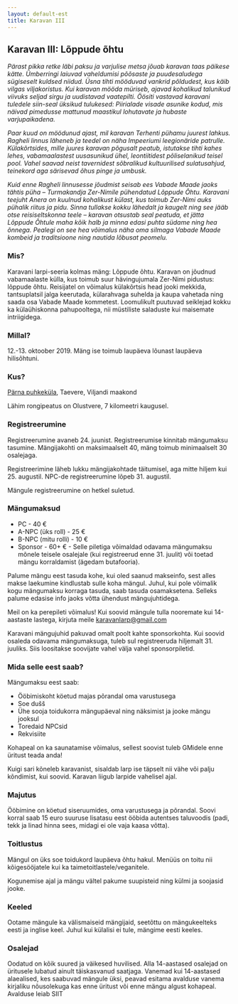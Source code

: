 ```yaml
---
layout: default-est
title: Karavan III
---
```

## Karavan III: Lõppude õhtu

_Pärast pikka retke läbi paksu ja varjulise metsa jõuab karavan taas päikese kätte. Ümberringi laiuvad vaheldumisi põõsaste ja puudesaludega sügiseselt kuldsed niidud. Üsna tihti mööduvad vankrid põldudest, kus käib vilgas viljakoristus. Kui karavan mööda müriseb, ajavad kohalikud talunikud viivuks seljad sirgu ja uudistavad vaatepilti. Öösiti vastavad karavani tuledele siin-seal üksikud tulukesed: Piirialade visade asunike kodud, mis näivad pimedusse mattunud maastikul lohutavate ja hubaste varjupaikadena._

_Paar kuud on möödunud ajast, mil karavan Terhenti pühamu juurest lahkus. Ragheli linnus läheneb ja teedel on näha Impeeriumi leegionäride patrulle. Külakõrtsides, mille juures karavan põgusalt peatub, istutakse tihti kahes lehes, vabamaalastest uusasunikud ühel, leontiitidest põliselanikud teisel pool. Vahel saavad neist tavernidest sõbralikud kultuurilised sulatusahjud, teinekord aga särisevad õhus pinge ja umbusk._

_Kuid enne Ragheli linnusesse jõudmist seisab ees Vabade Maade jaoks tähtis püha – Turmakandja Zer-Nimile pühendatud Lõppude Õhtu. Karavani teejuht Anera on kuulnud kohalikust külast, kus toimub Zer-Nimi auks pühalik riitus ja pidu. Sinna tullakse kokku lähedalt ja kaugelt ning see jääb otse reisiseltskonna teele – karavan otsustab seal peatuda, et jätta Lõppude Õhtule maha kõik halb ja minna edasi puhta südame ning hea õnnega. Pealegi on see hea võimalus näha oma silmaga Vabade Maade kombeid ja traditsioone ning nautida lõbusat peomelu._

### Mis?

Karavani larpi-seeria kolmas mäng: Lõppude õhtu. Karavan on jõudnud vabamaalaste külla, kus toimub suur hävingujumala Zer-Nimi pidustus: lõppude õhtu. Reisijatel on võimalus külakõrtsis head jooki mekkida, tantsuplatsil jalga keerutada, külarahvaga suhelda ja kaupa vahetada ning saada osa Vabade Maade kommetest. Loomulikult puutuvad seiklejad kokku ka külaühiskonna pahupooltega, nii müstiliste saladuste kui maisemate intriigidega.

### Millal?

12.-13. oktoober 2019. Mäng ise toimub laupäeva lõunast laupäeva hilisõhtuni.

### Kus?

[Pärna puhkeküla](https://goo.gl/maps/W3ykQL12H2w19aLM6), Taevere, Viljandi maakond

Lähim rongipeatus on Olustvere, 7 kilomeetri kaugusel.

### Registreerumine

Registreerumine avaneb 24. juunist. Registreerumise kinnitab mängumaksu tasumine. Mängijakohti on maksimaalselt 40, mäng toimub minimaalselt 30 osalejaga.

Registreerimine läheb lukku mängijakohtade täitumisel, aga mitte hiljem kui 25. augustil. NPC-de registreerumine lõpeb 31. augustil. 

Mängule registreerumine on hetkel suletud.

### Mängumaksud

* PC - 40 €
* A-NPC (üks roll) - 25 €
* B-NPC (mitu rolli) - 10 €
* Sponsor - 60+ € - Selle piletiga võimaldad odavama mängumaksu mõnele teisele osalejale (kui registreerud enne 31. juulit) või toetad mängu korraldamist (ägedam butafooria). 

Palume mängu eest tasuda kohe, kui oled saanud makseinfo, sest alles makse laekumine kindlustab sulle koha mängul. Juhul, kui pole võimalik kogu mängumaksu korraga tasuda, saab tasuda osamaksetena. Selleks palume edasise info jaoks võtta ühendust mängujuhtidega.

Meil on ka perepileti võimalus! Kui soovid mängule tulla nooremate kui 14-aastaste lastega, kirjuta meile karavanlarp@gmail.com

Karavani mängujuhid pakuvad omalt poolt kahte sponsorkohta. Kui soovid osaleda odavama mängumaksuga, tuleb sul registreeruda hiljemalt 31. juuliks. Siis loositakse soovijate vahel välja vahel sponsorpiletid.

### Mida selle eest saab?

Mängumaksu eest saab:

* Ööbimiskoht köetud majas põrandal oma varustusega
* Soe dušš
* Ühe sooja toidukorra mängupäeval ning näksimist ja jooke mängu jooksul
* Toredaid NPCsid
* Rekvisiite

Kohapeal on ka saunatamise võimalus, sellest soovist tuleb GMidele enne üritust teada anda! 

Kuigi sari kõneleb karavanist, sisaldab larp ise täpselt nii vähe või palju kõndimist, kui soovid. Karavan liigub larpide vahelisel ajal.

### Majutus
Ööbimine on köetud siseruumides, oma varustusega ja põrandal. Soovi korral saab 15 euro suuruse lisatasu eest ööbida autentses taluvoodis (padi, tekk ja linad hinna sees, midagi ei ole vaja kaasa võtta).

### Toitlustus

Mängul on üks soe toidukord laupäeva õhtu hakul. Menüüs on toitu nii kõigesööjatele kui ka taimetoitlastele/veganitele. 

Kogunemise ajal ja mängu vältel pakume suupisteid ning külmi ja soojasid jooke.

### Keeled

Ootame mängule ka välismaiseid mängijaid, seetõttu on mängukeelteks eesti ja inglise keel. Juhul kui külalisi ei tule, mängime eesti keeles.

### Osalejad

Oodatud on kõik suured ja väikesed huvilised. Alla 14-aastased osalejad on üritusele lubatud ainult täiskasvanud saatjaga. Vanemad kui 14-aastased alaealised, kes saabuvad mängule üksi, peavad esitama avalduse vanema kirjaliku nõusolekuga kas enne üritust või enne mängu algust kohapeal. Avalduse leiab SIIT
